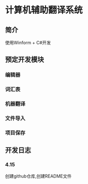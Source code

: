# 计算机辅助翻译系统  
## 简介  
使用Winform + C#开发  
## 预定开发模块  
### 编辑器  

### 词汇表  

### 机器翻译  

### 文件导入  

### 项目保存  


## 开发日志  
### 4.15  
创建github仓库,创建README文件  

